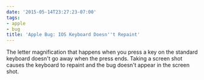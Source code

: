 ```yaml
---
date: '2015-05-14T23:27:23-07:00'
tags:
- apple
- bug
title: 'Apple Bug: IOS Keyboard Doesn''t Repaint'
---
```


The letter magnification that happens when you press a key on the standard keyboard doesn't go away when the press ends. Taking a screen shot causes the keyboard to repaint and the bug doesn't appear in the screen shot.
